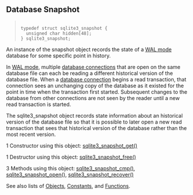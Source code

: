 ## Database Snapshot




> ```
> 
> typedef struct sqlite3_snapshot {
>   unsigned char hidden[48];
> } sqlite3_snapshot;
> 
> ```



An instance of the snapshot object records the state of a [WAL mode](../wal.html)
database for some specific point in history.


In [WAL mode](../wal.html), multiple [database connections](../c3ref/sqlite3.html) that are open on the
same database file can each be reading a different historical version
of the database file. When a [database connection](../c3ref/sqlite3.html) begins a read
transaction, that connection sees an unchanging copy of the database
as it existed for the point in time when the transaction first started.
Subsequent changes to the database from other connections are not seen
by the reader until a new read transaction is started.


The sqlite3\_snapshot object records state information about an historical
version of the database file so that it is possible to later open a new read
transaction that sees that historical version of the database rather than
the most recent version.


1 Constructor using this object: [sqlite3\_snapshot\_get()](../c3ref/snapshot_get.html)


1 Destructor using this object: [sqlite3\_snapshot\_free()](../c3ref/snapshot_free.html)


3 Methods using this object:
 [sqlite3\_snapshot\_cmp()](../c3ref/snapshot_cmp.html),
[sqlite3\_snapshot\_open()](../c3ref/snapshot_open.html),
[sqlite3\_snapshot\_recover()](../c3ref/snapshot_recover.html)


See also lists of
 [Objects](../c3ref/objlist.html),
 [Constants](../c3ref/constlist.html), and
 [Functions](../c3ref/funclist.html).


